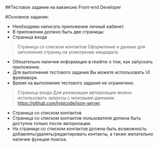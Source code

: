 ##Тестовое задание на вакансию Front-end Developer

#Основное задание:
- Необходимо написать приложение личный кабинет.
- В приложении должно быть две страницы:
- Страница входа
> Страница со списком контактов
Оформление и данные для заполнения страниц на усмотрение кандидата.
- Обязательно наличие информации в readme о том, как запускать приложение. 
- Для выполнения тестового задания Вы можете использовать UI фреймворк.
- Время на выполнение тестового задания не ограничено.
>Страница входа
Для реализации авторизации можно использовать запросы с моковыми данными https://github.com/typicode/json-server.
- Страница со списком контактов
- Страница со списком контактов пользователя должна быть доступна только после авторизации.
- На странице со списком контактов должна быть возможность добавлять/удалять/редактировать контакты, а также желательно наличие функции поиска.
